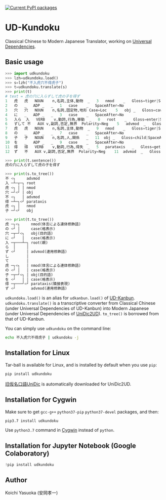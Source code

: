 [![Current PyPI packages](https://badge.fury.io/py/udkundoku.svg)](https://pypi.org/project/udkundoku/)

# UD-Kundoku

Classical Chinese to Modern Japanese Translator, working on [Universal Dependencies](https://universaldependencies.org/format.html).

## Basic usage

```py
>>> import udkundoku
>>> lzh=udkundoku.load()
>>> s=lzh("不入虎穴不得虎子")
>>> t=udkundoku.translate(s)
>>> print(t)
# text = 虎の穴に入らずして虎の子を得ず
1	虎	虎	NOUN	n,名詞,主体,動物	_	3	nmod	_	Gloss=tiger|SpaceAfter=No
2	の	_	ADP	_	_	1	case	_	SpaceAfter=No
3	穴	穴	NOUN	n,名詞,固定物,地形	Case=Loc	5	obj	_	Gloss=cave|SpaceAfter=No
4	に	_	ADP	_	_	3	case	_	SpaceAfter=No
5	入ら	入	VERB	v,動詞,行為,移動	_	0	root	_	Gloss=enter|SpaceAfter=No
6	ずして	不	AUX	v,副詞,否定,無界	Polarity=Neg	5	advmod	_	Gloss=not|SpaceAfter=No
7	虎	虎	NOUN	n,名詞,主体,動物	_	9	nmod	_	Gloss=tiger|SpaceAfter=No
8	の	_	ADP	_	_	7	case	_	SpaceAfter=No
9	子	子	NOUN	n,名詞,人,関係	_	11	obj	_	Gloss=child|SpaceAfter=No
10	を	_	ADP	_	_	9	case	_	SpaceAfter=No
11	得	得	VERB	v,動詞,行為,得失	_	5	parataxis	_	Gloss=get|SpaceAfter=No
12	ず	不	AUX	v,副詞,否定,無界	Polarity=Neg	11	advmod	_	Gloss=not|SpaceAfter=No

>>> print(t.sentence())
虎の穴に入らずして虎の子を得ず

>>> print(s.to_tree())
不 <┐     advmod
入 ─┴─┬─┐ root
虎 <┐ │ │ nmod
穴 ─┘<┘ │ obj
不 <┐   │ advmod
得 ─┴─┐<┘ parataxis
虎 <┐ │   nmod
子 ─┘<┘   obj

>>> print(t.to_tree())
虎 ─┐<┐     nmod(体言による連体修飾語)
の <┘ │     case(格表示)
穴 ─┬─┘<┐   obj(目的語)
に <┘   │   case(格表示)
入 ─┬───┴─┐ root(親)
ら  │     │
ず <┘     │ advmod(連用修飾語)
し        │
て        │
虎 ─┐<┐   │ nmod(体言による連体修飾語)
の <┘ │   │ case(格表示)
子 ─┬─┘<┐ │ obj(目的語)
を <┘   │ │ case(格表示)
得 ─┬───┘<┘ parataxis(隣接表現)
ず <┘       advmod(連用修飾語)
```
`udkundoku.load()` is an alias for `udkanbun.load()` of [UD-Kanbun](https://github.com/KoichiYasuoka/UD-Kanbun/). `udkundoku.translate()` is a transcriptive converter from Classical Chinese (under Universal Dependencies of UD-Kanbun) into Modern Japanese (under Universal Dependencies of [UniDic2UD](https://github.com/KoichiYasuoka/UniDic2UD/)). `to_tree()` is borrowed from that of UD-Kanbun.

You can simply use `udkundoku` on the command line:
```sh
echo 不入虎穴不得虎子 | udkundoku -j
```

## Installation for Linux

Tar-ball is available for Linux, and is installed by default when you use `pip`:
```sh
pip install udkundoku
```
[旧仮名口語UniDic](https://unidic.ninjal.ac.jp/download_all#unidic_qkana) is automatically downloaded for UniDic2UD.

## Installation for Cygwin

Make sure to get `gcc-g++` `python37-pip` `python37-devel` packages, and then:
```sh
pip3.7 install udkundoku
```
Use `python3.7` command in [Cygwin](https://www.cygwin.com/install.html) instead of `python`.

## Installation for Jupyter Notebook (Google Colaboratory)

```py
!pip install udkundoku
```

## Author

Koichi Yasuoka (安岡孝一)

